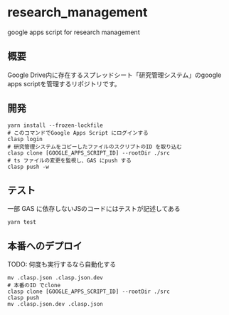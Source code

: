 # research_management
google apps script for research management

## 概要

Google Drive内に存在するスプレッドシート「研究管理システム」のgoogle apps scriptを管理するリポジトリです。

## 開発

```
yarn install --frozen-lockfile
# このコマンドでGoogle Apps Script にログインする
clasp login
# 研究管理システムをコピーしたファイルのスクリプトのID を取り込む
clasp clone [GOOGLE_APPS_SCRIPT_ID] --rootDir ./src
# ts ファイルの変更を監視し、GAS にpush する
clasp push -w
```

## テスト

一部 GAS に依存しないJSのコードにはテストが記述してある

```
yarn test
```

## 本番へのデプロイ

TODO: 何度も実行するなら自動化する

```
mv .clasp.json .clasp.json.dev
# 本番のID でclone
clasp clone [GOOGLE_APPS_SCRIPT_ID] --rootDir ./src
clasp push
mv .clasp.json.dev .clasp.json
```
